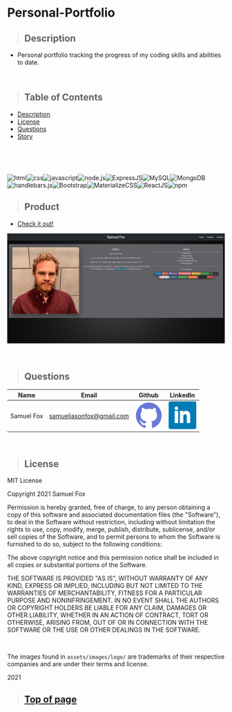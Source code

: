 
# Personal-Portfolio

>## Description 

* Personal portfolio tracking the progress of my coding skills and abilities to date.


<br>

>## Table of Contents

* [Description](#Description)
* [License](#License)
* [Questions](#Questions)
* [Story](#Story)
<br>


<br>


<br>

![html](https://img.shields.io/badge/-HTML5-blue?logo=html5)![css](https://img.shields.io/badge/-CSS-red?logo=css3)![javascript](https://img.shields.io/badge/-JavaScript-F7DF1E?logo=javascript&logoColor=black)![node.js](https://img.shields.io/badge/-node.js-339933?logo=node.js&logoColor=white)![ExpressJS](https://img.shields.io/badge/-Express-000000?logo=JavaScript&logoColor=yellow)![MySQL](https://img.shields.io/badge/-MySQL-4479A1?logo=MySQL&logoColor=white)![MongoDB](https://img.shields.io/badge/-MongoDB-47A248?logo=MongoDB&logoColor=white)![handlebars.js](https://img.shields.io/badge/-handlebars.js-FF7D00)![Bootstrap](https://img.shields.io/badge/-Bootstrap-7952B3?logo=Bootstrap&logoColor=white)![MaterializeCSS](https://img.shields.io/badge/-MaterializeCSS-FF7F7F?logo=Material%20Design&logoColor=white)![ReactJS](https://img.shields.io/badge/-ReactJS-000000?logo=React&logoColor=61DAFB)![npm](https://img.shields.io/badge/-npm-CB3837?logo=NPM)


>## Product

* [Check it out!](https://sjf-react-profile.herokuapp.com/) 

![Screenshot](./src/images/screenshot.png)

<br>


>## Questions

| Name | Email  | Github  | LinkedIn |
| :--: | :----: | :-----: | :------: |
| Samuel Fox | samueljasonfox@gmail.com | [![Github](./src/images/logo/github.png)](https://github.com/samuelfox1) | [![LinkedIn](./src/images/logo/linkedin.png)](https://www.linkedin.com/in/samuel-fox-tacoma) |

<br>

>## License

MIT License

Copyright 2021 Samuel Fox

Permission is hereby granted, free of charge, to any person obtaining a copy of this software and associated documentation files (the "Software"), to deal in the Software without restriction, including without limitation the rights to use, copy, modify, merge, publish, distribute, sublicense, and/or sell copies of the Software, and to permit persons to whom the Software is furnished to do so, subject to the following conditions:

The above copyright notice and this permission notice shall be included in all copies or substantial portions of the Software.

THE SOFTWARE IS PROVIDED "AS IS", WITHOUT WARRANTY OF ANY KIND, EXPRESS OR IMPLIED, INCLUDING BUT NOT LIMITED TO THE WARRANTIES OF MERCHANTABILITY, FITNESS FOR A PARTICULAR PURPOSE AND NONINFRINGEMENT. IN NO EVENT SHALL THE AUTHORS OR COPYRIGHT HOLDERS BE LIABLE FOR ANY CLAIM, DAMAGES OR OTHER LIABILITY, WHETHER IN AN ACTION OF CONTRACT, TORT OR OTHERWISE, ARISING FROM, OUT OF OR IN CONNECTION WITH THE SOFTWARE OR THE USE OR OTHER DEALINGS IN THE SOFTWARE.

<br>

The images found in `assets/images/logo/` are trademarks of their respective companies and are under their terms and license.
<br>

2021
<br>

>## [Top of page](#README-Generator)
